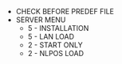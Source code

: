 - CHECK BEFORE PREDEF FILE
- SERVER MENU
	- 5 - INSTALLATION
	- 5 - LAN LOAD
	- 2 - START ONLY
	- 2 - NLPOS LOAD